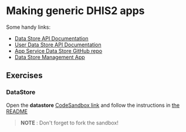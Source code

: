 # Making generic DHIS2 apps

Some handy links:

-   [Data Store API Documentation](https://docs.dhis2.org/2.34/en/dhis2_developer_manual/web-api.html#data-store)
-   [User Data Store API Documentation](https://docs.dhis2.org/2.34/en/dhis2_developer_manual/web-api.html#user-data-store)
-   [App Service Data Store GitHub repo](https://github.com/dhis2/app-service-datastore)
-   [Data Store Management App](https://academy.demos.dhis2.org/web-app/dhis-web-datastore/index.html#/)

## Exercises

### DataStore

Open the **datastore** [CodeSandbox link](https://githubbox.com/dhis2/academy-web-app-dev-2022/tree/main/workshop/06-generic-dhis2-apps/datastore) and follow the instructions in [the README](./datastore/README.md)

> **NOTE** : Don't forget to fork the sandbox!
